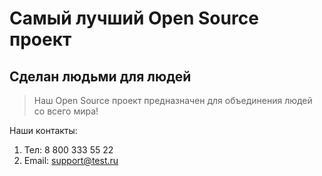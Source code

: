 # Самый лучший Open Source проект

## Сделан людьми для людей

> Наш Open Source проект предназначен для объединения людей со всего мира!

Наши контакты:
1. Тел: 8 800 333 55 22
2. Email: support@test.ru
